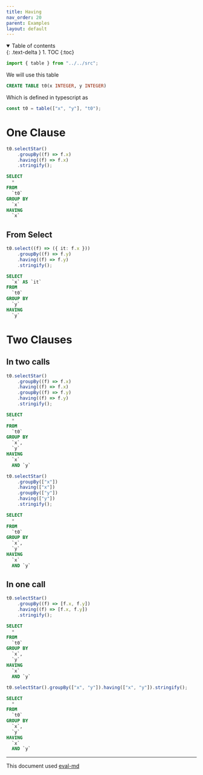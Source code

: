 ```yaml
---
title: Having
nav_order: 20
parent: Examples
layout: default
---
```


<details open markdown="block">
  <summary>
    Table of contents
  </summary>
  {: .text-delta }
1. TOC
{:toc}
</details>

```ts
import { table } from "../../src";
```

We will use this table

```sql
CREATE TABLE t0(x INTEGER, y INTEGER)
```

Which is defined in typescript as

```ts
const t0 = table(["x", "y"], "t0");
```

# One Clause

```ts
t0.selectStar()
    .groupBy((f) => f.x)
    .having((f) => f.x)
    .stringify();
```

```sql
SELECT
  *
FROM
  `t0`
GROUP BY
  `x`
HAVING
  `x`
```

## From Select

```ts
t0.select((f) => ({ it: f.x }))
    .groupBy((f) => f.y)
    .having((f) => f.y)
    .stringify();
```

```sql
SELECT
  `x` AS `it`
FROM
  `t0`
GROUP BY
  `y`
HAVING
  `y`
```

# Two Clauses

## In two calls

```ts
t0.selectStar()
    .groupBy((f) => f.x)
    .having((f) => f.x)
    .groupBy((f) => f.y)
    .having((f) => f.y)
    .stringify();
```

```sql
SELECT
  *
FROM
  `t0`
GROUP BY
  `x`,
  `y`
HAVING
  `x`
  AND `y`
```

```ts
t0.selectStar()
    .groupBy(["x"])
    .having(["x"])
    .groupBy(["y"])
    .having(["y"])
    .stringify();
```

```sql
SELECT
  *
FROM
  `t0`
GROUP BY
  `x`,
  `y`
HAVING
  `x`
  AND `y`
```

## In one call

```ts
t0.selectStar()
    .groupBy((f) => [f.x, f.y])
    .having((f) => [f.x, f.y])
    .stringify();
```

```sql
SELECT
  *
FROM
  `t0`
GROUP BY
  `x`,
  `y`
HAVING
  `x`
  AND `y`
```

```ts
t0.selectStar().groupBy(["x", "y"]).having(["x", "y"]).stringify();
```

```sql
SELECT
  *
FROM
  `t0`
GROUP BY
  `x`,
  `y`
HAVING
  `x`
  AND `y`
```

---

This document used [eval-md](https://lucasavila00.github.io/eval-md/)